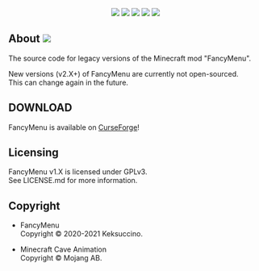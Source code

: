 <p style="text-align: center;"><a href="https://discord.gg/UzmeWkD"><img src="https://discordapp.com/api/guilds/704163135787106365/widget.png?style=banner2" /></a> <a href="https://twitter.com/keksuccino"><img src="https://s12.directupload.net/images/200916/joj33k55.png" /></a> <a href="https://www.reddit.com/r/FancyMenu/"><img src="https://s12.directupload.net/images/200916/efhmdjhg.png" /></a> <a href="https://www.patreon.com/keksuccino"><img src="https://s12.directupload.net/images/200916/5x6ujs8j.png" /></a> <a href="https://paypal.me/TimSchroeter"><img src="https://s12.directupload.net/images/200916/m9ajjxc9.png" /></a></p>

## About   [![](https://img.shields.io/badge/download-CurseForge-blueviolet)](https://www.curseforge.com/minecraft/mc-mods/fancymenu)

The source code for legacy versions of the Minecraft mod "FancyMenu".

New versions (v2.X+) of FancyMenu are currently not open-sourced.<br>
This can change again in the future.

## DOWNLOAD

FancyMenu is available on [CurseForge](https://www.curseforge.com/minecraft/mc-mods/fancymenu)!

## Licensing

FancyMenu v1.X is licensed under GPLv3.<br>
See LICENSE.md for more information.

## Copyright

- FancyMenu<br>
Copyright © 2020-2021 Keksuccino.

- Minecraft Cave Animation<br>
Copyright © Mojang AB.
